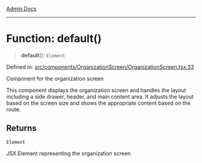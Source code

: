 [Admin Docs](/)

***

# Function: default()

> **default**(): `Element`

Defined in: [src/components/OrganizationScreen/OrganizationScreen.tsx:33](https://github.com/PalisadoesFoundation/talawa-admin/blob/main/src/components/OrganizationScreen/OrganizationScreen.tsx#L33)

Component for the organization screen

This component displays the organization screen and handles the layout
including a side drawer, header, and main content area. It adjusts
the layout based on the screen size and shows the appropriate content
based on the route.

## Returns

`Element`

JSX.Element representing the organization screen
